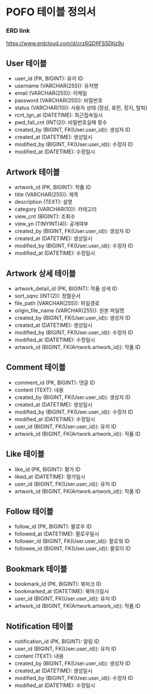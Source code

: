 # POFO 테이블 정의서

### ERD link
https://www.erdcloud.com/d/crz6QDfjFSSDtjz9u

## User 테이블
- user_id (PK, BIGINT): 유저 ID
- username (VARCHAR(255)): 유저명
- email (VARCHAR(255)): 이메일
- password (VARCHAR(255)): 비밀번호
- status (VARCHAR(10)): 사용자 상태 (정상, 휴먼, 정지, 탈퇴)
- rcnt_lgn_at (DATETIME): 최근접속일시
- pwd_fail_cnt (INT(2)): 비밀번호실패 횟수
- created_by (BIGINT, FK(User.user_id)): 생성자 ID
- created_at (DATETIME): 생성일시
- modified_by (BIGINT, FK(User.user_id)): 수정자 ID
- modified_at (DATETIME): 수정일시

## Artwork 테이블
- artwork_id (PK, BIGINT): 작품 ID
- title (VARCHAR(255)): 제목
- description (TEXT): 설명
- category (VARCHAR(10)): 카테고리
- view_cnt (BIGINT): 조회수
- view_yn (TINYINT(4)): 공개여부
- created_by (BIGINT, FK(User.user_id)): 생성자 ID
- created_at (DATETIME): 생성일시
- modified_by (BIGINT, FK(User.user_id)): 수정자 ID
- modified_at (DATETIME): 수정일시

## Artwork 상세 테이블
- artwork_detail_id (PK, BIGINT): 작품 상세 ID
- sort_sqnc (INT(2)): 정렬순서
- file_path (VARCHAR(255)): 파일경로
- origin_file_name (VARCHAR(255)): 원본 파일명
- created_by (BIGINT, FK(User.user_id)): 생성자 ID
- created_at (DATETIME): 생성일시
- modified_by (BIGINT, FK(User.user_id)): 수정자 ID
- modified_at (DATETIME): 수정일시
- artwork_id (BIGINT, FK(Artwork.artwork_id)): 작품 ID

## Comment 테이블
- comment_id (PK, BIGINT): 댓글 ID
- content (TEXT): 내용
- created_by (BIGINT, FK(User.user_id)): 생성자 ID
- created_at (DATETIME): 생성일시
- modified_by (BIGINT, FK(User.user_id)): 수정자 ID
- modified_at (DATETIME): 수정일시
- user_id (BIGINT, FK(User.user_id)): 유저 ID
- artwork_id (BIGINT, FK(Artwork.artwork_id)): 작품 ID

## Like 테이블
- like_id (PK, BIGINT): 평가 ID
- liked_at (DATETIME): 평가일시
- user_id (BIGINT, FK(User.user_id)): 유저 ID
- artwork_id (BIGINT, FK(Artwork.artwork_id)): 작품 ID

## Follow 테이블
- follow_id (PK, BIGINT): 팔로우 ID
- followed_at (DATETIME): 팔로우일시
- follower_id (BIGINT, FK(User.user_id)): 팔로워 ID
- followee_id (BIGINT, FK(User.user_id)): 팔로이 ID

## Bookmark 테이블
- bookmark_id (PK, BIGINT): 북마크 ID
- bookmarked_at (DATETIME): 북마크일시
- user_id (BIGINT, FK(User.user_id)): 유저 ID
- artwork_id (BIGINT, FK(Artwork.artwork_id)): 작품 ID

## Notification 테이블
- notification_id (PK, BIGINT): 알림 ID
- user_id (BIGINT, FK(User.user_id)): 유저 ID
- content (TEXT): 내용
- created_by (BIGINT, FK(User.user_id)): 생성자 ID
- created_at (DATETIME): 생성일시
- modified_by (BIGINT, FK(User.user_id)): 수정자 ID
- modified_at (DATETIME): 수정일시

